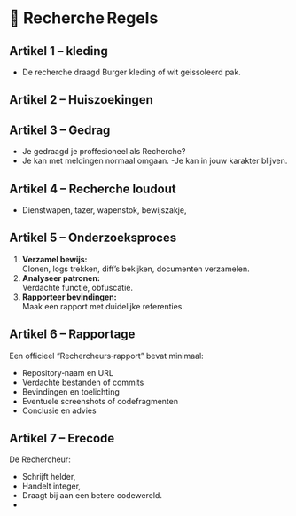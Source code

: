 # 📜 Recherche Regels

## Artikel 1 – kleding
- De recherche draagd Burger kleding of wit geissoleerd pak.

## Artikel 2 – Huiszoekingen

## Artikel 3 – Gedrag
- Je gedraagd je proffesioneel als Recherche?
- Je kan met meldingen normaal omgaan.
-Je kan in jouw karakter blijven.


## Artikel 4 – Recherche loudout
- Dienstwapen, tazer, wapenstok, bewijszakje, 

## Artikel 5 – Onderzoeksproces
1. **Verzamel bewijs:**  
   Clonen, logs trekken, diff’s bekijken, documenten verzamelen.
2. **Analyseer patronen:**  
   Verdachte functie, obfuscatie.
3. **Rapporteer bevindingen:**  
   Maak een rapport met duidelijke referenties.

## Artikel 6 – Rapportage
Een officieel “Rechercheurs‑rapport” bevat minimaal:
- Repository‑naam en URL
- Verdachte bestanden of commits
- Bevindingen en toelichting
- Eventuele screenshots of codefragmenten
- Conclusie en advies

## Artikel 7 – Erecode
De Rechercheur:
- Schrijft helder,
- Handelt integer,
- Draagt bij aan een betere codewereld.
- 
